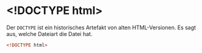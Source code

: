 # &lt;!DOCTYPE html&gt;

Der `DOCTYPE` ist ein historisches Artefakt von alten HTML-Versionen. Es sagt aus, welche Dateiart die Datei hat.

```HTML
<!DOCTYPE html>
```